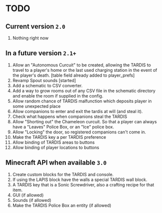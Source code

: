 # TODO
## Current version `2.0`
1. Nothing right now

## In a future version `2.1+`
1. Allow an "Autonomous Curcuit" to be created, allowing the TARDIS to travel to a player's home or the last used charging station in the event of the player's death. [table field already added to player_prefs]
2. Revamp Spout sounds [started]
3. Add a schematic to CSV converter.
4. Add a way to grow rooms out of any CSV file in the schematic directory and enable the room if supplied in the config.
5. Allow random chance of TARDIS malfunction which deposits player in some unexpected place
6. Allow companions to enter and exit the tardis at will (and steal it).
7. Check what happens when companions steal the TARDIS
8. Allow "Shorting out" the Chameleon curcuit. So that a player can always have a "Leaves" Police Box, or an "Ice" police box.
9. Allow "Locking" the door, so registered companions can't come in.
10. Make the TARDIS key a per TARDIS preference
11. Allow binding of TARDIS areas to buttons
12. Allow binding of player locations to buttons

## Minecraft API when available `3.0`
1. Create custom blocks for the TARDIS and console.
2. If using the LAPIS block have the walls a special TARDIS wall block.
3. A TARDIS key that is a Sonic Screwdriver, also a crafting recipe for that item.
4. GUI (if allowed)
5. Sounds (if allowed)
6. Make the TARDIS Police Box an entity (if allowed)
